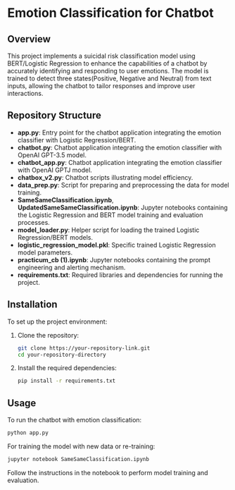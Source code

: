 # Emotion Classification for Chatbot

## Overview
This project implements a suicidal risk classification model using BERT/Logistic Regression to enhance the capabilities of a chatbot by accurately identifying and responding to user emotions. The model is trained to detect three states(Positive, Negative and Neutral) from text inputs, allowing the chatbot to tailor responses and improve user interactions.

## Repository Structure

- **app.py**: Entry point for the chatbot application integrating the emotion classifier with Logistic Regression/BERT.
- **chatbot.py**: Chatbot application integrating the emotion classifier with OpenAI GPT-3.5 model.
- **chatbot_app.py**: Chatbot application integrating the emotion classifier with OpenAI GPTJ model.
- **chatbox_v2.py**: Chatbot scripts illustrating model efficiency.
- **data_prep.py**: Script for preparing and preprocessing the data for model training.
- **SameSameClassification.ipynb**, **UpdatedSameSameClassification.ipynb**: Jupyter notebooks containing the Logistic Regression and BERT model training and evaluation processes.
- **model_loader.py**: Helper script for loading the trained Logistic Regression/BERT models.
- **logistic_regression_model.pkl**: Specific trained Logistic Regression model parameters.
- **practicum_cb (1).ipynb**: Jupyter notebooks containing the prompt engineering and alerting mechanism.
- **requirements.txt**: Required libraries and dependencies for running the project.

## Installation

To set up the project environment:

1. Clone the repository:
   ```bash
   git clone https://your-repository-link.git
   cd your-repository-directory
   ```

2. Install the required dependencies:
   ```bash
   pip install -r requirements.txt
   ```

## Usage

To run the chatbot with emotion classification:

```bash
python app.py
```

For training the model with new data or re-training:

```bash
jupyter notebook SameSameClassification.ipynb
```

Follow the instructions in the notebook to perform model training and evaluation.
